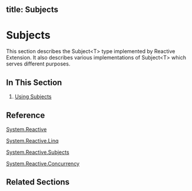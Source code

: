 title: Subjects
---
# Subjects

This section describes the Subject\<T\> type implemented by Reactive Extension. It also describes various implementations of Subject\<T\> which serves different purposes.

## In This Section

1. [Using Subjects](Using/Using)

## Reference

[System.Reactive](System.Reactive/System.Reactive)

[System.Reactive.Linq](System.Reactive.Linq/System.Reactive.Linq)

[System.Reactive.Subjects](System.Reactive.Subjects/System.Reactive.Subjects)

[System.Reactive.Concurrency](System.Reactive.Concurrency/System.Reactive.Concurrency)

## Related Sections
